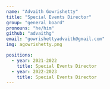 ```yaml
---
name: "Advaith Gowrishetty"
title: "Special Events Director"
group: "general board"
pronouns: "he/him"
github: "advaithg"
email: "gowrishettyadvaith@gmail.com"
img: agowrishetty.png

positions:
  - year: 2021-2022
    title: Special Events Director
  - year: 2022-2023
    title: Special Events Director
---
```

